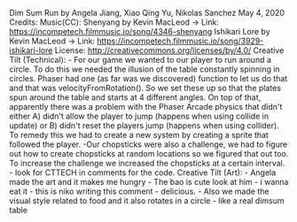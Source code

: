 Dim Sum Run by Angela Jiang, Xiao Qing Yu, Nikolas Sanchez
May 4, 2020
Credits:
Music(CC): Shenyang by Kevin MacLeod -> Link: https://incompetech.filmmusic.io/song/4346-shenyang
Ishikari Lore by Kevin MacLeod -> Link: https://incompetech.filmmusic.io/song/3929-ishikari-lore
License: http://creativecommons.org/licenses/by/4.0/
Creative Tilt (Technical):
    - For our game we wanted to our player to run around a circle. To do this we needed the illusion
    of the table constantly spinning in circles. Phaser had one (as far was we discovered) function
    to let us do that and that was velocityFromRotation(). So we set these up so that the plates
    spun around the table and starts at 4 different angles. On top of that, apparently there was
    a problem with the Phaser Arcade physics that didn't either A) didn't allow the player to jump
    (happens when using collide in update) or B) didn't reset the players jump (happens when using 
    collider). To remedy this we had to create a new system by creating a sprite that followed
    the player.
    -Our chopsticks were also a challenge, we had to figure out how to create chopsticks at
    random locations so we figured that out too. To increase the challenge we increased the
    chopsticks at a certain interval.
    - look for CTTECH in comments for the code.
Creative Tilt (Art):
    - Angela made the art and it makes me hungry
    - The bao is cute look at him
    - i wanna eat it
    - this is niko writing this comment
    - delicious.
    - Also we made the visual style related to food and it also rotates in a circle
    - like a real dimsum table
